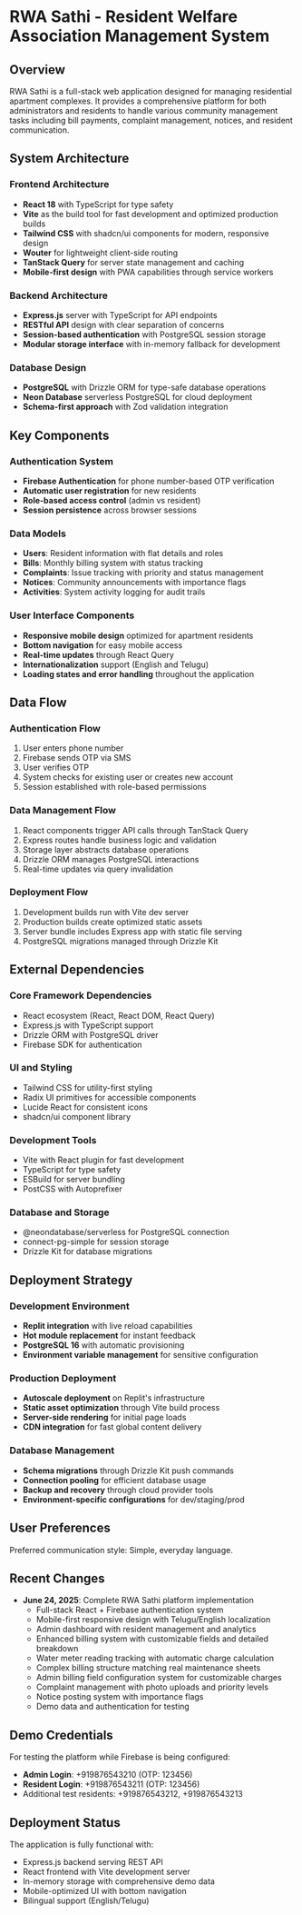 # RWA Sathi - Resident Welfare Association Management System

## Overview

RWA Sathi is a full-stack web application designed for managing residential apartment complexes. It provides a comprehensive platform for both administrators and residents to handle various community management tasks including bill payments, complaint management, notices, and resident communication.

## System Architecture

### Frontend Architecture
- **React 18** with TypeScript for type safety
- **Vite** as the build tool for fast development and optimized production builds
- **Tailwind CSS** with shadcn/ui components for modern, responsive design
- **Wouter** for lightweight client-side routing
- **TanStack Query** for server state management and caching
- **Mobile-first design** with PWA capabilities through service workers

### Backend Architecture
- **Express.js** server with TypeScript for API endpoints
- **RESTful API** design with clear separation of concerns
- **Session-based authentication** with PostgreSQL session storage
- **Modular storage interface** with in-memory fallback for development

### Database Design
- **PostgreSQL** with Drizzle ORM for type-safe database operations
- **Neon Database** serverless PostgreSQL for cloud deployment
- **Schema-first approach** with Zod validation integration

## Key Components

### Authentication System
- **Firebase Authentication** for phone number-based OTP verification
- **Automatic user registration** for new residents
- **Role-based access control** (admin vs resident)
- **Session persistence** across browser sessions

### Data Models
- **Users**: Resident information with flat details and roles
- **Bills**: Monthly billing system with status tracking
- **Complaints**: Issue tracking with priority and status management
- **Notices**: Community announcements with importance flags
- **Activities**: System activity logging for audit trails

### User Interface Components
- **Responsive mobile design** optimized for apartment residents
- **Bottom navigation** for easy mobile access
- **Real-time updates** through React Query
- **Internationalization** support (English and Telugu)
- **Loading states and error handling** throughout the application

## Data Flow

### Authentication Flow
1. User enters phone number
2. Firebase sends OTP via SMS
3. User verifies OTP
4. System checks for existing user or creates new account
5. Session established with role-based permissions

### Data Management Flow
1. React components trigger API calls through TanStack Query
2. Express routes handle business logic and validation
3. Storage layer abstracts database operations
4. Drizzle ORM manages PostgreSQL interactions
5. Real-time updates via query invalidation

### Deployment Flow
1. Development builds run with Vite dev server
2. Production builds create optimized static assets
3. Server bundle includes Express app with static file serving
4. PostgreSQL migrations managed through Drizzle Kit

## External Dependencies

### Core Framework Dependencies
- React ecosystem (React, React DOM, React Query)
- Express.js with TypeScript support
- Drizzle ORM with PostgreSQL driver
- Firebase SDK for authentication

### UI and Styling
- Tailwind CSS for utility-first styling
- Radix UI primitives for accessible components
- Lucide React for consistent icons
- shadcn/ui component library

### Development Tools
- Vite with React plugin for fast development
- TypeScript for type safety
- ESBuild for server bundling
- PostCSS with Autoprefixer

### Database and Storage
- @neondatabase/serverless for PostgreSQL connection
- connect-pg-simple for session storage
- Drizzle Kit for database migrations

## Deployment Strategy

### Development Environment
- **Replit integration** with live reload capabilities
- **Hot module replacement** for instant feedback
- **PostgreSQL 16** with automatic provisioning
- **Environment variable management** for sensitive configuration

### Production Deployment
- **Autoscale deployment** on Replit's infrastructure
- **Static asset optimization** through Vite build process
- **Server-side rendering** for initial page loads
- **CDN integration** for fast global content delivery

### Database Management
- **Schema migrations** through Drizzle Kit push commands
- **Connection pooling** for efficient database usage
- **Backup and recovery** through cloud provider tools
- **Environment-specific configurations** for dev/staging/prod

## User Preferences

Preferred communication style: Simple, everyday language.

## Recent Changes

- **June 24, 2025**: Complete RWA Sathi platform implementation
  - Full-stack React + Firebase authentication system
  - Mobile-first responsive design with Telugu/English localization
  - Admin dashboard with resident management and analytics
  - Enhanced billing system with customizable fields and detailed breakdown
  - Water meter reading tracking with automatic charge calculation
  - Complex billing structure matching real maintenance sheets
  - Admin billing field configuration system for customizable charges
  - Complaint management with photo uploads and priority levels
  - Notice posting system with importance flags
  - Demo data and authentication for testing

## Demo Credentials

For testing the platform while Firebase is being configured:
- **Admin Login**: +919876543210 (OTP: 123456)
- **Resident Login**: +919876543211 (OTP: 123456)
- Additional test residents: +919876543212, +919876543213

## Deployment Status

The application is fully functional with:
- Express.js backend serving REST API
- React frontend with Vite development server
- In-memory storage with comprehensive demo data
- Mobile-optimized UI with bottom navigation
- Bilingual support (English/Telugu)
